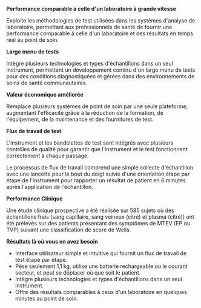 **Performance comparable à celle d'un laboratoire à grande vitesse**

Exploite les méthodologies de test utilisées dans les systèmes d'analyse de laboratoire, permettant aux professionnels de santé de fournir une performance comparable à celle d'un laboratoire et des résultats en temps réel au point de soin.

**Large menu de tests**

Intègre plusieurs technologies et types d'échantillons dans un seul instrument, permettant un développement continu d'un large menu de tests pour des conditions diagnostiquées et gérées dans des environnements de soins de santé communautaires.

**Valeur économique améliorée**

Remplace plusieurs systèmes de point de soin par une seule plateforme, augmentant l'efficacité grâce à la réduction de la formation, de l'équipement, de la maintenance et des fournitures de test.

**Flux de travail de test**

L'instrument et les bandelettes de test sont intégrés avec plusieurs contrôles de qualité pour garantir que l'instrument et le test fonctionnent correctement à chaque passage.

Le processus de flux de travail comprend une simple collecte d'échantillon avec une lancette pour le bout du doigt suivie d'une orientation étape par étape de l'instrument pour rapporter un résultat de patient en 6 minutes après l'application de l'échantillon.

**Performance Clinique**

Une étude clinique prospective a été réalisée sur 585 sujets où des échantillons frais (sang capillaire, sang veineux (citré) et plasma (citré)) ont été prélevés sur des patients présentant des symptômes de MTEV (EP ou TVP) suivant une classification de score de Wells.

**Résultats là où vous en avez besoin**

- Interface utilisateur simple et intuitive qui fournit un flux de travail de test étape par étape.
- Pèse seulement 1,1 kg, utilise une batterie rechargeable ou le courant secteur, et peut se déplacer où que soit le patient.
- Intègre plusieurs technologies et types d'échantillons dans un seul instrument.
- Offre des résultats comparables à ceux d'un laboratoire en quelques minutes au point de soin.
